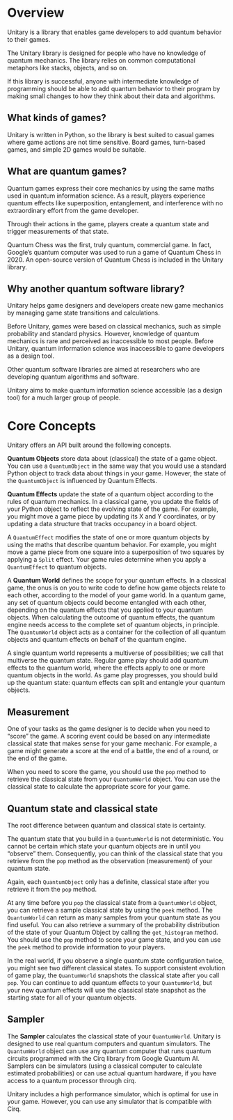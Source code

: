# Overview

Unitary is a library that enables game developers to add quantum behavior to their games. 

The Unitary library is designed for people who have no knowledge of quantum mechanics. The library relies on common computational metaphors like stacks, objects, and so on.

If this library is successful, anyone with intermediate knowledge of programming should be able to add quantum behavior to their program by making small changes to how they think about their data and algorithms. 


## What kinds of games?

Unitary is written in Python, so the library is best suited to casual games where game actions are not time sensitive. Board games, turn-based games, and simple 2D games would be suitable.

## What are quantum games?

Quantum games express their core mechanics by using the same maths used in quantum information science. As a result, players experience quantum effects like superposition, entanglement, and interference with no extraordinary effort from the game developer.

Through their actions in the game, players create a quantum state and trigger measurements of that state. 

Quantum Chess was the first, truly quantum, commercial game. In fact, Google’s quantum computer was used to run a game of Quantum Chess in 2020. An open-source version of Quantum Chess is included in the Unitary library.

## Why another quantum software library?

Unitary helps game designers and developers create new game mechanics by managing game state transitions and calculations. 

Before Unitary, games were based on classical mechanics, such as simple probability and standard physics. However, knowledge of quantum mechanics is rare and perceived as inaccessible to most people. Before Unitary, quantum information science was inaccessible to game developers as a design tool.

Other quantum software libraries are aimed at researchers who are developing quantum algorithms and software.

Unitary aims to make quantum information science accessible (as a design tool) for a much larger group of people.


# Core Concepts

Unitary offers an API built around the following concepts.

**Quantum Objects** store data about (classical) the state of a game object. You can use a `QuantumObject` in the same way that you would use a standard Python object to track data about things in your game. However, the state of the `QuantumObject` is influenced by Quantum Effects.

**Quantum Effects** update the state of a quantum object according to the rules of quantum mechanics. In a classical game, you update the fields of your Python object to reflect the evolving state of the game. For example, you might move a game piece by updating its X and Y coordinates, or by updating a data structure that tracks occupancy in a board object. 

A `QuantumEffect` modifies the state of one or more quantum objects by using the maths that describe quantum behavior. For example, you might move a game piece from one square into a superposition of two squares by applying a `Split` effect. Your game rules determine when you apply a `QuantumEffect` to quantum objects.

A **Quantum World** defines the scope for your quantum effects. In a classical game, the onus is on you to write code to define how game objects relate to each other, according to the model of your game world. In a quantum game, any set of quantum objects could become entangled with each other, depending on the quantum effects that you applied to your quantum objects. When calculating the outcome of quantum effects, the quantum engine needs access to the complete set of quantum objects, in principle. The `QuantumWorld` object acts as a container for the collection of all quantum objects and quantum effects on behalf of the quantum engine.

A single quantum world represents a multiverse of possibilities; we call that multiverse the quantum state. Regular game play should add quantum effects to the quantum world, where the effects apply to one or more quantum objects in the world. As game play progresses, you should build up the quantum state: quantum effects can split and entangle your quantum objects.

## Measurement

One of your tasks as the game designer is to decide when you need to “score” the game. A scoring event could be based on any intermediate classical state that makes sense for your game mechanic. For example, a game might generate a score at the end of a battle, the end of a round, or the end of the game.

When you need to score the game, you should use the `pop` method to retrieve the classical state from your `QuantumWorld` object. You can use the classical state to calculate the appropriate score for your game. 

## Quantum state and classical state

The root difference between quantum and classical state is certainty.

The quantum state that you build in a `QuantumWorld` is not deterministic. You cannot be certain which state your quantum objects are in until you “observe” them. Consequently, you can think of the classical state that you retrieve from the `pop` method as the observation (measurement) of your quantum state. 

Again, each `QuantumObject` only has a definite, classical state after you retrieve it from the `pop` method. 

At any time before you `pop` the classical state from a `QuantumWorld` object, you can retrieve a sample classical state by using the `peek` method. The `QuantumWorld` can return as many samples from your quantum state as you find useful. You can also retrieve a summary of the probability distribution of the state of your Quantum Object by calling the `get_histogram` method. You should use the `pop` method to score your game state, and you can use the `peek` method to provide information to your players.

In the real world, if you observe a single quantum state configuration twice, you might see two different classical states. To support consistent evolution of game play, the `QuantumWorld` snapshots the classical state after you call `pop`. You can continue to add quantum effects to your `QuantumWorld`, but your new quantum effects will use the classical state snapshot as the starting state for all of your quantum objects. 

## Sampler

The **Sampler** calculates the classical state of your `QuantumWorld`. Unitary is designed to use real quantum computers and quantum simulators. The `QuantumWorld` object can use any quantum computer that runs quantum circuits programmed with the Cirq library from Google Quantum AI. Samplers can be simulators (using a classical computer to calculate estimated probabilities) or can use actual quantum hardware, if you have access to a quantum processor through cirq.

Unitary includes a high performance simulator, which is optimal for use in your game. However, you can use any simulator that is compatible with Cirq.
